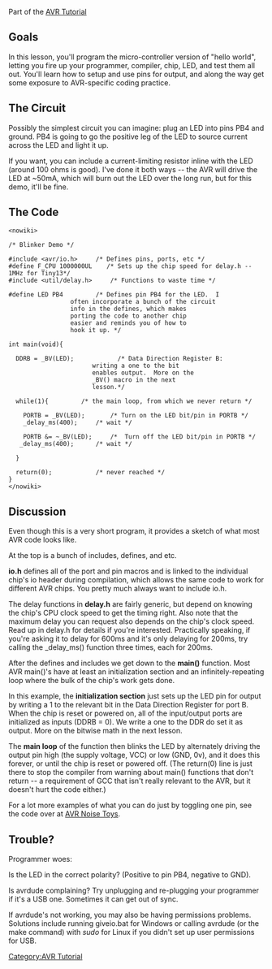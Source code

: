Part of the [AVR Tutorial](AVR_Tutorial)

## Goals

In this lesson, you'll program the micro-controller version of "hello
world", letting you fire up your programmer, compiler, chip, LED, and
test them all out. You'll learn how to setup and use pins for output,
and along the way get some exposure to AVR-specific coding practice.

## The Circuit

Possibly the simplest circuit you can imagine: plug an LED into pins PB4
and ground. PB4 is going to go the positive leg of the LED to source
current across the LED and light it up.

If you want, you can include a current-limiting resistor inline with the
LED (around 100 ohms is good). I've done it both ways -- the AVR will
drive the LED at \~50mA, which will burn out the LED over the long run,
but for this demo, it'll be fine.

## The Code

    <nowiki>

    /* Blinker Demo */

    #include <avr/io.h>     /* Defines pins, ports, etc */
    #define F_CPU 1000000UL    /* Sets up the chip speed for delay.h -- 1MHz for Tiny13*/
    #include <util/delay.h>     /* Functions to waste time */

    #define LED PB4         /* Defines pin PB4 for the LED.  I
                     often incorporate a bunch of the circuit
                     info in the defines, which makes
                     porting the code to another chip
                     easier and reminds you of how to
                     hook it up. */

    int main(void){

      DDRB = _BV(LED);            /* Data Direction Register B:
                           writing a one to the bit
                           enables output.  More on the
                           _BV() macro in the next
                           lesson.*/
        
      while(1){         /* the main loop, from which we never return */

        PORTB = _BV(LED);       /* Turn on the LED bit/pin in PORTB */
        _delay_ms(400);     /* wait */

        PORTB &= ~_BV(LED);     /*  Turn off the LED bit/pin in PORTB */
       _delay_ms(400);      /* wait */

      }

      return(0);            /* never reached */
    }
    </nowiki>

## Discussion

Even though this is a very short program, it provides a sketch of what
most AVR code looks like.

At the top is a bunch of includes, defines, and etc.

**io.h** defines all of the port and pin macros and is linked to the
individual chip's io header during compilation, which allows the same
code to work for different AVR chips. You pretty much always want to
include io.h.

The delay functions in **delay.h** are fairly generic, but depend on
knowing the chip's CPU clock speed to get the timing right. Also note
that the maximum delay you can request also depends on the chip's clock
speed. Read up in delay.h for details if you're interested. Practically
speaking, if you're asking it to delay for 600ms and it's only delaying
for 200ms, try calling the \_delay_ms() function three times, each for
200ms.

After the defines and includes we get down to the **main()** function.
Most AVR main()'s have at least an initialization section and an
infinitely-repeating loop where the bulk of the chip's work gets done.

In this example, the **initialization section** just sets up the LED pin
for output by writing a 1 to the relevant bit in the Data Direction
Register for port B. When the chip is reset or powered on, all of the
input/output ports are initialized as inputs (DDRB = 0). We write a one
to the DDR do set it as output. More on the bitwise math in the next
lesson.

The **main loop** of the function then blinks the LED by alternately
driving the output pin high (the supply voltage, VCC) or low (GND, 0v),
and it does this forever, or until the chip is reset or powered off.
(The return(0) line is just there to stop the compiler from warning
about main() functions that don't return -- a requirement of GCC that
isn't really relevant to the AVR, but it doesn't hurt the code either.)

For a lot more examples of what you can do just by toggling one pin, see
the code over at [AVR Noise Toys](AVR_Noise_Toys).

## Trouble?

Programmer woes:

Is the LED in the correct polarity? (Positive to pin PB4, negative to
GND).

Is avrdude complaining? Try unplugging and re-plugging your programmer
if it's a USB one. Sometimes it can get out of sync.

If avrdude's not working, you may also be having permissions problems.
Solutions include running giveio.bat for Windows or calling avrdude (or
the make command) with *sudo* for Linux if you didn't set up user
permissions for USB.

[Category:AVR Tutorial](Category:AVR_Tutorial)
